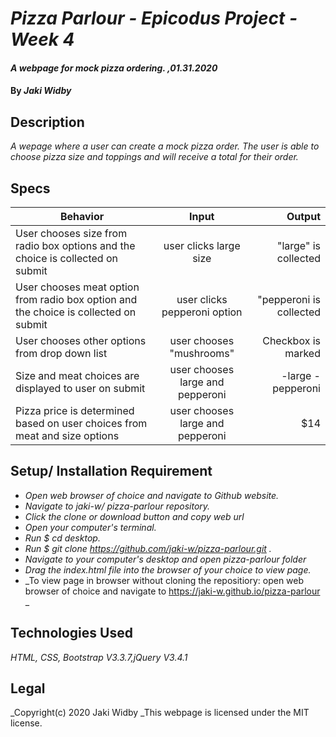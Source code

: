 # _Pizza Parlour - Epicodus Project - Week 4_

#### _A webpage for mock pizza ordering. ,01.31.2020_

#### By _**Jaki Widby**_

## Description

_A wepage where a user can create a mock pizza order. The user is able to choose pizza size and toppings and will receive a total for their order._

## Specs
| Behavior                                                                             |               Input               |                  Output |
|--------------------------------------------------------------------------------------|:---------------------------------:|------------------------:|
| User chooses size from radio box options and  the choice is collected on submit      |       user clicks large size      |   "large" is collected  |
| User chooses meat option from radio box option and the choice is collected on submit |   user clicks pepperoni  option   | "pepperoni is collected |
| User chooses other options from drop down list                                       |      user chooses "mushrooms"     |    Checkbox is marked   |
| Size and meat choices are displayed to user on  submit                               | user chooses large and  pepperoni |    -large -pepperoni    |
| Pizza price is determined based on user choices  from meat and size options          | user chooses large and  pepperoni | $14                     |


## Setup/ Installation Requirement

* _Open web browser of choice and navigate to Github website._
* _Navigate to jaki-w/ pizza-parlour repository._
* _Click the clone or download button and copy web url_
* _Open your computer's terminal._
* _Run $ cd desktop._
* _Run $ git clone https://github.com/jaki-w/pizza-parlour.git ._
* _Navigate to your computer's desktop and open pizza-parlour folder_
* _Drag the index.html file into the browser of your choice to view page._
* _To view page in browser without cloning the repositiory: open web browser of choice and navigate to https://jaki-w.github.io/pizza-parlour _

## Technologies Used

_HTML, CSS, Bootstrap V3.3.7,jQuery V3.4.1_

## Legal

_Copyright(c) 2020 Jaki Widby
_This webpage is licensed under the MIT license.
